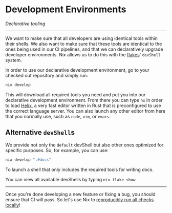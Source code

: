 # Development Environments
_Declarative tooling_

---

We want to make sure that all developers are using identical tools within their shells. We also want to make sure that these tools are identical to the ones being used in our CI pipelines, and that we can declaratively upgrade developer environments. Nix allows us to do this with the [flakes](https://nixos.wiki/wiki/Flakes)' `devShell` system.

In order to use our declarative development environment, go to your checked out repository and simply run:

```bash
nix develop
```

This will download all required tools you need and put you into our declarative development environment. From there you can type `hx` in order to load [Helix](https://helix-editor.com/), a very fast editor written in Rust that is preconfigured to use the correct language server. You can also launch any other editor from here that you normally use, such as `code`, `vim`, or `emacs`.

## Alternative `devShell`s

We provide not only the `default` devShell but also other ones optimized for specific purposes. So, for example, you can use:

```bash
nix develop ".#docs"
```

To launch a shell that only includes the required tools for writing docs.

You can view all available devShells by typing `nix flake show`.

---

Once you're done developing a new feature or fixing a bug, you should ensure that CI will pass. So let's use Nix to [reproducibly run all checks locally](./running-checks)!
